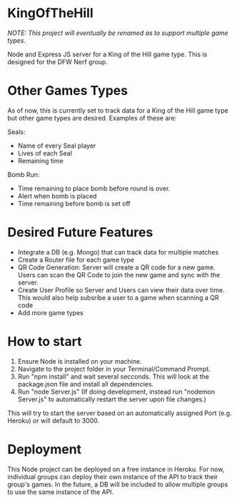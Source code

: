# KingOfTheHill
*NOTE: This project will eventually be renamed as to support multiple game types.*

Node and Express JS server for a King of the Hill game type.  This is designed for the DFW Nerf group.

# Other Games Types
As of now, this is currently set to track data for a King of the Hill game type but other game types are desired.  Examples of these are:

Seals: 
- Name of every Seal player
- Lives of each Seal
- Remaining time

Bomb Run:
- Time remaining to place bomb before round is over.
- Alert when bomb is placed
- Time remaining before bomb is set off

# Desired Future Features
- Integrate a DB (e.g. Mongo) that can track data for multiple matches
- Create a Router file for each game type
- QR Code Generation: Server will create a QR code for a new game.  Users can scan the QR Code to join the new game and sync with the server.
- Create User Profile so Server and Users can view their data over time. This would also help subsribe a user to a game when scanning a QR code
- Add more game types

# How to start
1. Ensure Node is installed on your machine.
2. Navigate to the project folder in your Terminal/Command Prompt.
3. Run "npm install" and wait several secconds.  This will look at the package.json file and install all dependencies.
4. Run "node Server.js" (If doing development, instead run "nodemon Server.js" to automatically restart the server upon file changes.)

This will try to start the server based on an automatically assigned Port (e.g. Heroku) or will default to 3000.

# Deployment
This Node project can be deployed on a free instance in Heroku.  For now, individual groups can deploy their own instance of the API to track their group's games.  In the future, a DB will be included to allow multiple groups to use the same instance of the API.
